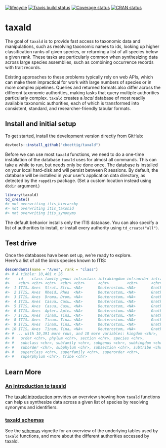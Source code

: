 
[![lifecycle](https://img.shields.io/badge/lifecycle-experimental-orange.svg)](https://www.tidyverse.org/lifecycle/#experimental)
[![Travis build
status](https://travis-ci.org/cboettig/taxald.svg?branch=master)](https://travis-ci.org/cboettig/taxald)
[![Coverage
status](https://codecov.io/gh/cboettig/taxald/branch/master/graph/badge.svg)](https://codecov.io/github/cboettig/taxald?branch=master)
[![CRAN
status](https://www.r-pkg.org/badges/version/taxald)](https://cran.r-project.org/package=taxald)

<!-- README.md is generated from README.Rmd. Please edit that file -->

# taxald

The goal of `taxald` is to provide fast access to taxonomic data and
manipulations, such as resolving taxonomic names to ids, looking up
higher classification ranks of given species, or returning a list of all
species below a given rank. These tasks are particularly common when
synthesizing data across large species assemblies, such as combining
occurrence records with trait records.

Existing approaches to these problems typically rely on web APIs, which
can make them impractical for work with large numbers of species or in
more complex pipelines. Queries and returned formats also differ across
the different taxonomic authorities, making tasks that query multiple
authorities particularly complex. `taxald` creates a *local* database of
most readily available taxonomic authorities, each of which is
transformed into consistent, standard, and researcher-friendly tabular
formats.

## Install and initial setup

To get started, install the development version directly from GitHub:

``` r
devtools::install_github("cboettig/taxald")
```

Before we can use most `taxald` functions, we need to do a one-time
installation of the database `taxald` uses for almost all commands. This
can take a while to run, but needs only be done once. The database is
installed on your local hard-disk and will persist between R sessions.
By default, the database will be installed in your user’s application
data directory, as detected by the `rappdirs` package. (Set a custom
location instead using `dbdir` argument.)

``` r
library(taxald)
td_create()
#> not overwriting itis_hierarchy
#> not overwriting itis_taxonid
#> not overwriting itis_synonyms
```

The default behavior installs only the ITIS database. You can also
specify a list of authorities to install, or install every authority
using `td_create("all")`.

## Test drive

Once the databases have been set up, we’re ready to explore.  
Here’s a list of all the birds species known to ITIS:

``` r
descendants(name = "Aves", rank = "class")
#> # A tibble: 10,401 x 26
#>    id    class family genus infraclass infrakingdom infraorder infraphylum
#>    <chr> <chr> <chr>  <chr> <chr>      <chr>        <chr>      <chr>      
#>  1 ITIS… Aves  Strut… Stru… <NA>       Deuterostom… <NA>       Gnathostom…
#>  2 ITIS… Aves  Rheid… Rhea  <NA>       Deuterostom… <NA>       Gnathostom…
#>  3 ITIS… Aves  Droma… Drom… <NA>       Deuterostom… <NA>       Gnathostom…
#>  4 ITIS… Aves  Casua… Casu… <NA>       Deuterostom… <NA>       Gnathostom…
#>  5 ITIS… Aves  Casua… Casu… <NA>       Deuterostom… <NA>       Gnathostom…
#>  6 ITIS… Aves  Apter… Apte… <NA>       Deuterostom… <NA>       Gnathostom…
#>  7 ITIS… Aves  Tinam… Tina… <NA>       Deuterostom… <NA>       Gnathostom…
#>  8 ITIS… Aves  Tinam… Tina… <NA>       Deuterostom… <NA>       Gnathostom…
#>  9 ITIS… Aves  Tinam… Tina… <NA>       Deuterostom… <NA>       Gnathostom…
#> 10 ITIS… Aves  Tinam… Tina… <NA>       Deuterostom… <NA>       Gnathostom…
#> # ... with 10,391 more rows, and 18 more variables: kingdom <chr>,
#> #   order <chr>, phylum <chr>, section <chr>, species <chr>,
#> #   subclass <chr>, subfamily <chr>, subgenus <chr>, subkingdom <chr>,
#> #   suborder <chr>, subphylum <chr>, subsection <chr>, subtribe <chr>,
#> #   superclass <chr>, superfamily <chr>, superorder <chr>,
#> #   superphylum <chr>, tribe <chr>
```

## Learn More

### [An introduction to taxald](https://cboettig.github.io/taxald/docs/articles/articles/taxald.html)

The [taxald
introduction](https://cboettig.github.io/taxald/docs/articles/articles/taxald.html)
provides an overview showing how `taxald` functions can help us
synthesize data across a given list of species by resolving synonyms and
identifiers.

### [taxald schemas](https://cboettig.github.io/taxald/docs/articles/articles/schema.html)

See the
[schemas](https://cboettig.github.io/taxald/docs/articles/articles/schema.html)
vignette for an overview of the underlying tables used by `taxald`
functions, and more about the different authorities accessed by taxald.
